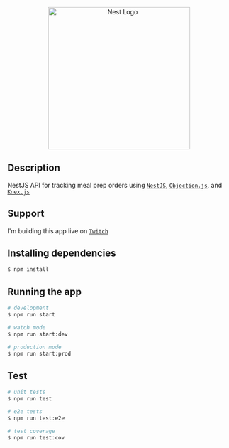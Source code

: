<p align="center">
  <a href="http://nestjs.com/" target="blank"><img src="https://nestjs.com/img/logo_text.svg" width="320" alt="Nest Logo" /></a>
</p>

## Description

NestJS API for tracking meal prep orders using [`NestJS`](https://docs.nestjs.com/), [`Objection.js`](https://vincit.github.io/objection.js/), and [`Knex.js`](https://knexjs.org/)

## Support

I'm building this app live on [`Twitch`](https://twitch.tv/thehsian)

## Installing dependencies

```bash
$ npm install
```

## Running the app

```bash
# development
$ npm run start

# watch mode
$ npm run start:dev

# production mode
$ npm run start:prod
```

## Test

```bash
# unit tests
$ npm run test

# e2e tests
$ npm run test:e2e

# test coverage
$ npm run test:cov
```
